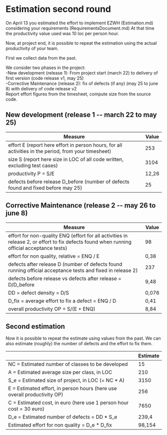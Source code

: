 # Estimation second round

On April 13 you estimated the effort to implement EZWH (Estimation.md) considering your requirements (RequirementsDocument.md)
At that time the productivity value used was 10 loc per person hour.   

Now, at project end, it is possible to repeat the 
estimation using the actual productivity of your team.


First we collect data from the past.   

We consider two phases in the project: <br>
-New development (release 1): From project start (march 22) to delivery of first version (code release v1, may 25) <br>
-Corrective Maintenance (release 2): fix of defects (if any)  (may 25 to june 8) with delivery of code release v2  <br>
Report effort figures from the timesheet, compute size from the source code.

## New development (release 1  -- march 22 to may 25)
| Measure| Value |
|---|---|
|effort E (report here effort in person hours, for all activities in the period, from your timesheet)  |253|
|size S (report here size in LOC of all code written, excluding test cases)  |3104|
|productivity P = S/E |12,26|
|defects before release D_before (number of defects found and fixed before may 25) |25|



## Corrective Maintenance (release 2 -- may 26 to june 8)

| Measure | Value|
|---|---|
| effort for non-quality ENQ (effort for all activities in release 2, or effort to fix defects found when running official acceptance tests) |98|
| effort for non quality, relative = ENQ / E |0,38|
|defects after release D (number of defects found running official acceptance tests and  fixed in release 2) |237|
| defects before release vs defects after release = D/D_before |9,48|
|DD = defect density = D/S|0,076|
|D_fix = average effort to fix a defect = ENQ / D |0,41|
|overall productivity OP = S/(E + ENQ)|8,84|

## Second estimation

Now it is possible to repeat the estimate using values from the past. We can also estimate (roughly) the number of defects and the effort to fix them.

|             | Estimate                        |
| ----------- | ------------------------------- |
| NC =  Estimated number of classes to be developed                 | 15 |
|  A = Estimated average size per class, in LOC                     | 210 |
| S_e = Estimated size of project, in LOC (= NC * A)                  | 3150 |
| E = Estimated effort, in person hours (here use overall productivity OP)  | 256 |
| C = Estimated cost, in euro (here use 1 person hour cost = 30 euro)                   | 7650 |
| D_e = Estimated number of defects = DD * S_e|239,4|
| Estimated effort for non quality = D_e * D_fix |98,154|
